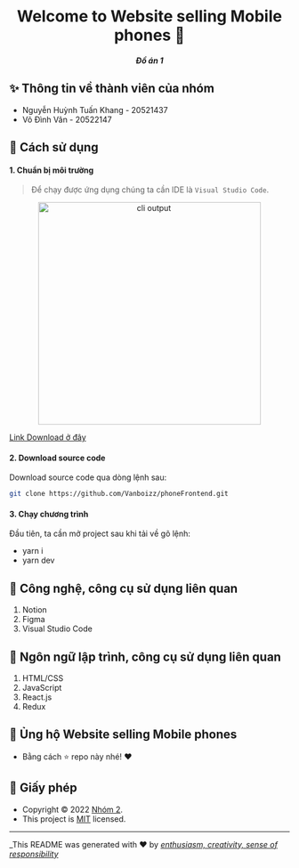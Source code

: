 <h1 align="center">Welcome to Website selling Mobile phones 👋</h1>
<h5 align="center"> Đồ án 1 </h5>

## ✨ Thông tin về thành viên của nhóm
- Nguyễn Huỳnh Tuấn Khang - 20521437
- Võ Đình Vân - 20522147

## 🚀 Cách sử dụng
#### 1. Chuẩn bị môi trường
>Để chạy được ứng dụng chúng ta cần IDE là `Visual Studio Code`.

<p align="center">
  <img width="400" src="https://user-images.githubusercontent.com/102446711/236725330-b4e38c1d-c6ba-434b-b317-a9a898a65af2.png" alt="cli output"/>
  
</p>

[Link Download ở đây](https://code.visualstudio.com/)

#### 2. Download source code
Download source code qua dòng lệnh sau:
```sh
git clone https://github.com/Vanboizz/phoneFrontend.git
```

#### 3. Chạy chương trình
Đầu tiên, ta cần mở project sau khi tải về
gõ lệnh: 
  - yarn i
  - yarn dev

## 💪 Công nghệ, công cụ sử dụng liên quan
1. Notion
2. Figma
5. Visual Studio Code

## 💪 Ngôn ngữ lập trình, công cụ sử dụng liên quan
1. HTML/CSS
2. JavaScript
3. React.js
4. Redux

## 👊 Ủng hộ  Website selling Mobile phones
- Bằng cách ⭐️ repo này nhé! ❤️

## 📝 Giấy phép
- Copyright © 2022 [Nhóm 2](https://github.com/Vanboizz/phoneFrontend.git).<br />
- This project is [MIT](https://github.com/Vanboizz/phoneFrontend.git) licensed.
---
_This README was generated with  ❤️  by _[enthusiasm, creativity, sense of responsibility](https://github.com/Vanboizz/phoneFrontend.git)_

